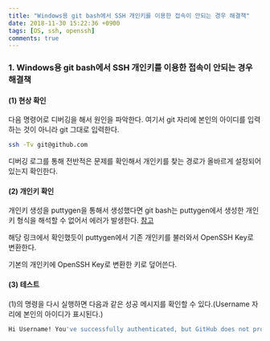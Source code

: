 ```yaml
---
title: "Windows용 git bash에서 SSH 개인키를 이용한 접속이 안되는 경우 해결책"
date: 2018-11-30 15:22:36 +0900
tags: [OS, ssh, openssh]
comments: true
---
```


### 1. Windows용 git bash에서 SSH 개인키를 이용한 접속이 안되는 경우 해결책

#### (1) 현상 확인
다음 명령어로 디버깅을 해서 원인을 파악한다. 여기서 git 자리에 본인의 아이디를 입력하는 것이 아니라 git 그대로 입력한다.

``` sh
ssh -Tv git@github.com
```

디버깅 로그를 통해 전반적은 문제를 확인해서 개인키를 찾는 경로가 올바르게 설정되어 있는지 확인한다.

#### (2) 개인키 확인

개인키 생성을 puttygen을 통해서 생성했다면 git bash는 puttygen에서 생성한 개인키 형식을 해석할 수 없어서 에러가 발생한다.
[참고](https://stackoverflow.com/questions/41563973/git-clone-key-load-public-invalid-format-permission-denied-publickey/41564430)

해당 링크에서 확인했듯이 puttygen에서 기존 개인키를 불러와서 OpenSSH Key로 변환한다.

기본의 개인키에 OpenSSH Key로 변환한 키로 덮어쓴다.

#### (3) 테스트

(1)의 명령을 다시 실행하면 다음과 같은 성공 메시지를 확인할 수 있다.(Username 자리에 본인의 아이디가 표시된다.)

``` sh
Hi Username! You've successfully authenticated, but GitHub does not provide shell access.
```
